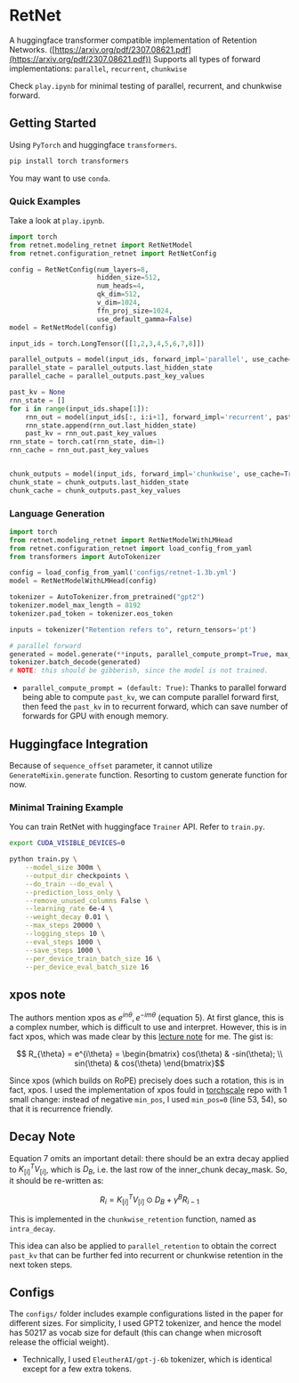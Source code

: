 # RetNet

A huggingface transformer compatible implementation of Retention Networks. ([https://arxiv.org/pdf/2307.08621.pdf](https://arxiv.org/pdf/2307.08621.pdf))
Supports all types of forward implementations: `parallel`, `recurrent`, `chunkwise`

Check `play.ipynb` for minimal testing of parallel, recurrent, and chunkwise forward.

## Getting Started

Using `PyTorch` and huggingface `transformers`.

```bash
pip install torch transformers
```

You may want to use `conda`.

### Quick Examples

Take a look at `play.ipynb`.

```python
import torch
from retnet.modeling_retnet import RetNetModel
from retnet.configuration_retnet import RetNetConfig

config = RetNetConfig(num_layers=8,
                      hidden_size=512,
                      num_heads=4,
                      qk_dim=512,
                      v_dim=1024,
                      ffn_proj_size=1024,
                      use_default_gamma=False)
model = RetNetModel(config)

input_ids = torch.LongTensor([[1,2,3,4,5,6,7,8]])

parallel_outputs = model(input_ids, forward_impl='parallel', use_cache=True)
parallel_state = parallel_outputs.last_hidden_state
parallel_cache = parallel_outputs.past_key_values

past_kv = None
rnn_state = []
for i in range(input_ids.shape[1]):
    rnn_out = model(input_ids[:, i:i+1], forward_impl='recurrent', past_key_values=past_kv, use_cache=True, sequence_offset=i)
    rnn_state.append(rnn_out.last_hidden_state)
    past_kv = rnn_out.past_key_values
rnn_state = torch.cat(rnn_state, dim=1)
rnn_cache = rnn_out.past_key_values


chunk_outputs = model(input_ids, forward_impl='chunkwise', use_cache=True, chunk_size=4)
chunk_state = chunk_outputs.last_hidden_state
chunk_cache = chunk_outputs.past_key_values

```

### Language Generation


```python
import torch
from retnet.modeling_retnet import RetNetModelWithLMHead
from retnet.configuration_retnet import load_config_from_yaml
from transformers import AutoTokenizer

config = load_config_from_yaml('configs/retnet-1.3b.yml')
model = RetNetModelWithLMHead(config)

tokenizer = AutoTokenizer.from_pretrained("gpt2")
tokenizer.model_max_length = 8192
tokenizer.pad_token = tokenizer.eos_token

inputs = tokenizer("Retention refers to", return_tensors='pt')

# parallel forward
generated = model.generate(**inputs, parallel_compute_prompt=True, max_new_tokens=20)
tokenizer.batch_decode(generated)
# NOTE: this should be gibberish, since the model is not trained.
```

- `parallel_compute_prompt = (default: True)`: Thanks to parallel forward being able
  to compute `past_kv`, we can compute parallel forward first, then feed the `past_kv`
  in to recurrent forward, which can save number of forwards for GPU with enough memory.

## Huggingface Integration

Because of `sequence_offset` parameter, it cannot utilize `GenerateMixin.generate` function.
Resorting to custom generate function for now.

### Minimal Training Example

You can train RetNet with huggingface `Trainer` API. Refer to `train.py`.

```bash
export CUDA_VISIBLE_DEVICES=0

python train.py \
    --model_size 300m \
    --output_dir checkpoints \
    --do_train --do_eval \
    --prediction_loss_only \
    --remove_unused_columns False \
    --learning_rate 6e-4 \
    --weight_decay 0.01 \
    --max_steps 20000 \
    --logging_steps 10 \
    --eval_steps 1000 \
    --save_steps 1000 \
    --per_device_train_batch_size 16 \
    --per_device_eval_batch_size 16

```

## xpos note

The authors mention xpos as $e^{in\theta}, e^{-im\theta}$ (equation 5). At first glance, this is
a complex number, which is difficult to use and interpret. However, this is in fact xpos,
which was made clear by this [lecture note](https://banica.u-cergy.fr/pdf/la3.pdf) for me.
The gist is:

$$ R_{\theta} = e^{i\theta} = \begin{bmatrix} cos(\theta) & -sin(\theta); \\ sin(\theta) & cos(\theta) \end{bmatrix}$$

Since xpos (which builds on RoPE) precisely does such a rotation, this is in fact, xpos.
I used the implementation of xpos fould in [torchscale](https://github.com/microsoft/torchscale)
repo with 1 small change:
instead of negative `min_pos`, I used `min_pos=0` (line 53, 54), so that it is
recurrence friendly.

## Decay Note

Equation 7 omits an important detail: there should be an extra decay applied to
$K^T_{[i]}V_{[i]}$, which is $D_{B}$, i.e. the last row of the inner_chunk decay_mask.
So, it should be re-written as:

$$R_i = K^T_{[i]}V_{[i]} \odot D_{B} + \gamma ^B R_{i-1}$$

This is implemented in the `chunkwise_retention` function, named as `intra_decay`.

This idea can also be applied to `parallel_retention` to obtain the correct `past_kv` that can be
further fed into recurrent or chunkwise retention in the next token steps.

## Configs

The `configs/` folder includes example configurations listed in the paper for
different sizes. For simplicity, I used GPT2 tokenizer, and hence the model
has 50217 as vocab size for default (this can change when microsoft release the official
weight).

- Technically, I used `EleutherAI/gpt-j-6b` tokenizer, which is identical except for
  a few extra tokens.
